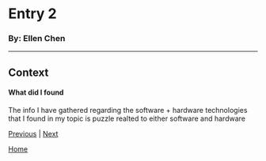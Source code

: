 # Entry 2
### By: Ellen Chen
---
## Context

#### What did I found 
The info I have gathered regarding the software + hardware technologies that I found in my topic is puzzle realted to either software and hardware 



[Previous](entry01.md) | [Next](entry03.md)

[Home](../README.md)
